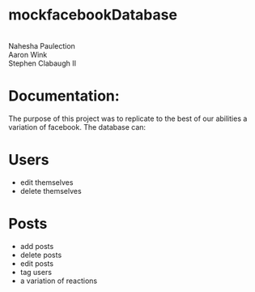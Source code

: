# mockfacebookDatabase

<br>Nahesha Paulection
<br>Aaron Wink
<br>Stephen Clabaugh II


# Documentation:

The purpose of this project was to replicate to the best of our abilities a variation of facebook. The database can:

# Users
 
- edit themselves
- delete themselves

# Posts

- add posts
- delete posts
- edit posts
- tag users
- a variation of reactions


